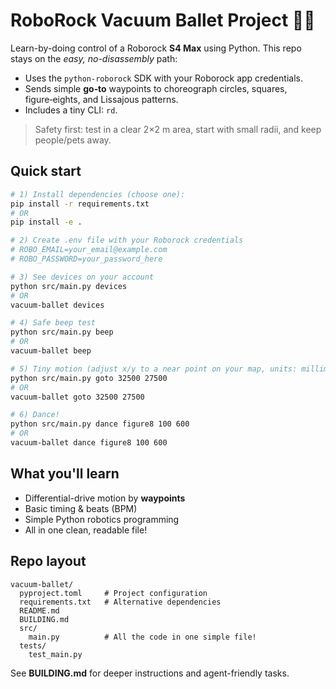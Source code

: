 # RoboRock Vacuum Ballet Project 🕺🤖

Learn-by-doing control of a Roborock **S4 Max** using Python. This repo stays on the *easy, no-disassembly* path:
- Uses the `python-roborock` SDK with your Roborock app credentials.
- Sends simple **go‑to** waypoints to choreograph circles, squares, figure‑eights, and Lissajous patterns.
- Includes a tiny CLI: `rd`.

> Safety first: test in a clear 2×2 m area, start with small radii, and keep people/pets away.

## Quick start

```bash
# 1) Install dependencies (choose one):
pip install -r requirements.txt
# OR
pip install -e .

# 2) Create .env file with your Roborock credentials
# ROBO_EMAIL=your_email@example.com
# ROBO_PASSWORD=your_password_here

# 3) See devices on your account
python src/main.py devices
# OR
vacuum-ballet devices

# 4) Safe beep test
python src/main.py beep
# OR
vacuum-ballet beep

# 5) Tiny motion (adjust x/y to a near point on your map, units: millimeters)
python src/main.py goto 32500 27500
# OR
vacuum-ballet goto 32500 27500

# 6) Dance!
python src/main.py dance figure8 100 600
# OR
vacuum-ballet dance figure8 100 600
```

## What you'll learn
- Differential-drive motion by **waypoints**
- Basic timing & beats (BPM)
- Simple Python robotics programming
- All in one clean, readable file!

## Repo layout

```
vacuum-ballet/
  pyproject.toml     # Project configuration
  requirements.txt   # Alternative dependencies
  README.md
  BUILDING.md
  src/
    main.py          # All the code in one simple file!
  tests/
    test_main.py
```

See **BUILDING.md** for deeper instructions and agent-friendly tasks.